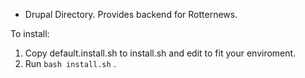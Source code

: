 * Drupal Directory.
Provides backend for Rotternews.

To install:
1. Copy default.install.sh to install.sh and edit to fit your enviroment.
2. Run ``bash install.sh`` .
